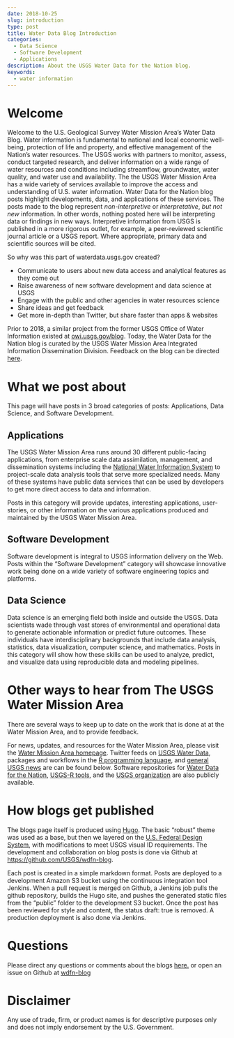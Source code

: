 ```yaml
---
date: 2018-10-25
slug: introduction
type: post
title: Water Data Blog Introduction
categories:
  - Data Science
  - Software Development
  - Applications
description: About the USGS Water Data for the Nation blog.
keywords:
  - water information
---
```

Welcome
=======

Welcome to the U.S. Geological Survey Water Mission Area’s Water Data Blog. Water information is fundamental to national and local economic well-being, protection of life and property, and effective management of the Nation’s water resources. The USGS works with partners to monitor, assess, conduct targeted research, and deliver information on a wide range of water resources and conditions including streamflow, groundwater, water quality, and water use and availability. The the USGS Water Mission Area has a wide variety of services available to improve the access and understanding of U.S. water information. Water Data for the Nation blog posts highlight developments, data, and applications of these services. The posts made to the blog represent _non-interpretive_ or _interpretative_, _but_ _not_ _new_ information. In other words, nothing posted here will be interpreting data or findings in new ways. Interpretive information from USGS is published in a more rigorous outlet, for example, a peer-reviewed scientific journal article or a USGS report. Where appropriate, primary data and scientific sources will be cited.


So why was this part of waterdata.usgs.gov created?
* Communicate to users about new data access and analytical features as they come out
* Raise awareness of new software development and  data science at USGS
* Engage with the public and other agencies in water resources science
* Share ideas and get feedback
* Get more in-depth than Twitter, but share faster than apps & websites

Prior to 2018, a similar project from the former USGS Office of Water Information existed at [owi.usgs.gov/blog](https://owi.usgs.gov/blog). Today, the Water Data for the Nation blog is curated by the USGS Water Mission Area Integrated Information Dissemination Division. Feedback on the blog can be directed [here](https://water.usgs.gov/contact/gsanswers?pemail=gs-w_water_data_for_the_nation&subject=Water%20Data%20for%20the%20Nation%20Updates%20Feedback&viewnote=%3CH1%3EUSGS+WDFN+TNG+Feedback%3C/H1%3E).

What we post about
==========

This page will have posts in 3 broad categories of posts: Applications, Data Science, and Software Development.

Applications
----------------

The USGS Water Mission Area runs around 30 different public-facing applications, from enterprise scale data assimilation, management, and dissemination systems including the [National Water Information System](http://waterdata.usgs.gov/) to project-scale data analysis tools that serve more specialized needs. Many of these systems have public data services that can be used by developers to get more direct access to data and information.

Posts in this category will provide updates, interesting applications, user-stories, or other information on the various applications produced and maintained by the USGS Water Mission Area.


Software Development
--------------------

Software development is integral to USGS information delivery on the Web. Posts within the “Software Development” category will showcase innovative work being done on a wide variety of software engineering topics and platforms.

Data Science
------------

Data science is an emerging field both inside and outside the USGS. Data scientists wade through vast stores of environmental and operational data to generate actionable information or predict future outcomes. These individuals have interdisciplinary backgrounds that include data analysis, statistics, data visualization, computer science, and mathematics. Posts in this category will show how these skills can be used to analyze, predict, and visualize data using reproducible data and modeling pipelines.

Other ways to hear from The USGS Water Mission Area
==========

There are several ways to keep up to date on the work that is done at at the Water Mission Area, and to provide feedback.

For news, updates, and resources for the Water Mission Area, please visit the [Water Mission Area homepage](https://www.usgs.gov/science/mission-areas/water-resources). Twitter feeds on [USGS Water Data](https://twitter.com/USGS_WaterData), packages and workflows in the [R programming language](https://twitter.com/USGS_R), and [general USGS news](https://twitter.com/USGS) are can be found below. Software repositories for [Water Data for the Nation](https://github.com/usgs/waterdataui), [USGS-R tools](https://github.com/USGS-R), and the [USGS organization](https://github.com/USGS) are also publicly available.


How blogs get published
=================

The blogs page itself is produced using [Hugo](https://gohugo.io/). The basic “robust” theme was used as a base, but then we layered on the [U.S. Federal Design System](https://designsystem.digital.gov), with modifications to meet USGS visual ID requirements. The development and collaboration on blog posts is done via Github at <https://github.com/USGS/wdfn-blog>.

Each post is created in a simple markdown format. Posts are deployed to a development Amazon S3 bucket using the continuous integration tool Jenkins. When a pull request is merged on Github, a Jenkins job pulls the github repository, builds the Hugo site, and pushes the generated static files from the “public” folder to the development S3 bucket. Once the post has been reviewed for style and content, the status draft: true is removed. A production deployment is also done via Jenkins.


Questions
==========
Please direct any questions or comments about the blogs [here.](https://water.usgs.gov/contact/gsanswers?pemail=gs-w_water_data_for_the_nation&subject=Water%20Data%20for%20the%20Nation%20Blog%20Feedback&viewnote=%3CH1%3EUSGS+WDFN+TNG+Feedback%3C/H1%3E) or open an issue on Github at [wdfn-blog](https://github.com/usgs/wdfn-blog)

Disclaimer
==========
Any use of trade, firm, or product names is for descriptive purposes only and does not imply endorsement by the U.S. Government.
